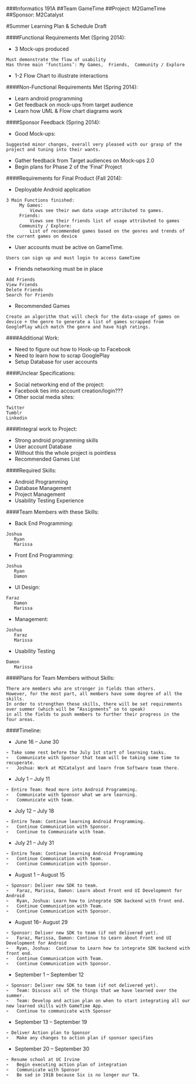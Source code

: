 ###Informatics 191A
##Team GameTime
##Project: M2GameTime
##Sponsor: M2Catalyst

#Summer Learning Plan & Schedule Draft


####Functional Requirements Met (Spring 2014):
+ 3 Mock-ups produced
<pre><code>Must demonstrate the flow of usability 
Has three main ‘functions’: My Games,  Friends,  Community / Explore
</code></pre>
+ 1-2 Flow Chart to illustrate interactions

####Non-Functional Requirements Met (Spring 2014):
+ Learn android programming
+ Get feedback on mock-ups from target audience
+ Learn how UML & Flow chart diagrams work

####Sponsor Feedback (Spring 2014):
+ Good Mock-ups:
<pre><code>Suggested minor changes, overall very pleased with our grasp of the project and tuning into their wants.
</code></pre>
+ Gather feedback from Target audiences on Mock-ups 2.0
+ Begin plans for Phase 2 of the ‘Final’ Project

####Requirements for Final Product (Fall 2014):
+ Deployable Android application
<pre><code>3 Main Functions finished:
     My Games:	
         Views see their own data usage attributed to games.
     Friends:
         Views see their friends list of usage attributed to games
     Community / Explore:
         List of recommended games based on the genres and trends of the current games on device
</code></pre>
+ User accounts must be active on GameTime.
<pre><code>Users can sign up and must login to access GameTime</code></pre>
+ Friends networking must be in place
<pre><code>Add Friends
View Friends
Delete Friends
Search for Friends
</code></pre>
+ Recommended Games
<pre><code>Create an algorithm that will check for the data-usage of games on device + the genre to generate a list of games scrapped from GooglePlay which match the genre and have high ratings.
</code></pre>

####Additional Work:
+ Need to figure out how to Hook-up to Facebook
+ Need to learn how to scrap GooglePlay
+ Setup Database for user accounts 

####Unclear Specifications:
+ Social networking end of the project:
+ Facebook ties into account creation/login???
+ Other social media sites:
<pre><code>Twitter
Tumblr
Linkedin
</code></pre>

####Integral work to Project:
+ Strong android programming skills
+ User account Database
+ Without this the whole project is pointless
+ Recommended Games List

####Required Skills:
+ Android Programming
+ Database Management
+ Project Management
+ Usability Testing Experience

####Team Members with these Skills:
+ Back End Programming:
<pre><code>Joshua
   Ryan
   Marissa
</code></pre>
+ Front End Programming:
<pre><code>Joshua
   Ryan
   Damon
</code></pre>
+ UI Design:
<pre><code>Faraz
   Damon
   Marissa
</code></pre>
+ Management:
<pre><code>Joshua
   Faraz
   Marissa
</code></pre>
+ Usability Testing
<pre><code>Damon
   Marissa
</code></pre>

####Plans for Team Members without Skills:
<pre><code>There are members who are stronger in fields than others.  
However, for the most part, all members have some degree of all the skills.  
In order to strengthen these skills, there will be set requirements over summer (which will be “Assignments” so to speak)
in all the fields to push members to further their progress in the four areas.
</code></pre>

####Timeline: 

+ June 16 – June 30
<pre><code>➢ Take some rest before the July 1st start of learning tasks.
➢	Communicate with Sponsor that team will be taking some time to recuperate.  
➢	Joshua: Work at M2Catalyst and learn from Software team there.
</code></pre>

+ July 1 – July 11
<pre><code>➢ Entire Team: Read more into Android Programming.
➢	Communicate with Sponsor what we are learning.
➢	Communicate with team. 
</code></pre>

+ July 12 – July 18
<pre><code>➢ Entire Team: Continue learning Android Programming.
➢	Continue Communication with Sponsor.
➢	Continue to Communicate with team.
</code></pre>

+ July 21 – July 31
<pre><code>➢ Entire Team: Continue learning Android Programming
➢	Continue Communication with team.
➢	Continue Communication with Sponsor. 
</code></pre>

+ August 1 – August 15
<pre><code>➢ Sponsor: Deliver new SDK to team. 
➢	Faraz, Marissa, Damon: Learn about Front end UI Development for Android
➢	Ryan, Joshua: Learn how to integrate SDK backend with front end.
➢	Continue Communication with Team. 
➢	Continue Communication with Sponsor.
</code></pre>

+ August 16– August 29
<pre><code>➢ Sponsor: Deliver new SDK to team (if not delivered yet). 
➢	Faraz, Marissa, Damon: Continue to Learn about Front end UI Development for Android
➢	Ryan, Joshua:  Continue to Learn how to integrate SDK backend with front end.
➢	Continue Communication with Team. 
➢	Continue Communication with Sponsor.
</code></pre>

+ September 1 – September 12
<pre><code>➢ Sponsor: Deliver new SDK to team (if not delivered yet). 
➢	Team: Discuss all of the things that we have learned over the summer.
➢	Team: Develop and action plan on when to start integrating all our new learned skills with GameTime App.
➢	Continue to communicate with Sponsor
</code></pre>

+ September 13 – September 19
<pre><code>➢ Deliver Action plan to Sponsor
➢	Make any changes to action plan if sponsor specifies
</code></pre>

+ September 20 – September 30
<pre><code>➢ Resume school at UC Irvine
➢	Begin executing action plan of integration
➢	Communicate with Sponsor
➢	Be sad in 191B because Six is no longer our TA.
</code></pre>

